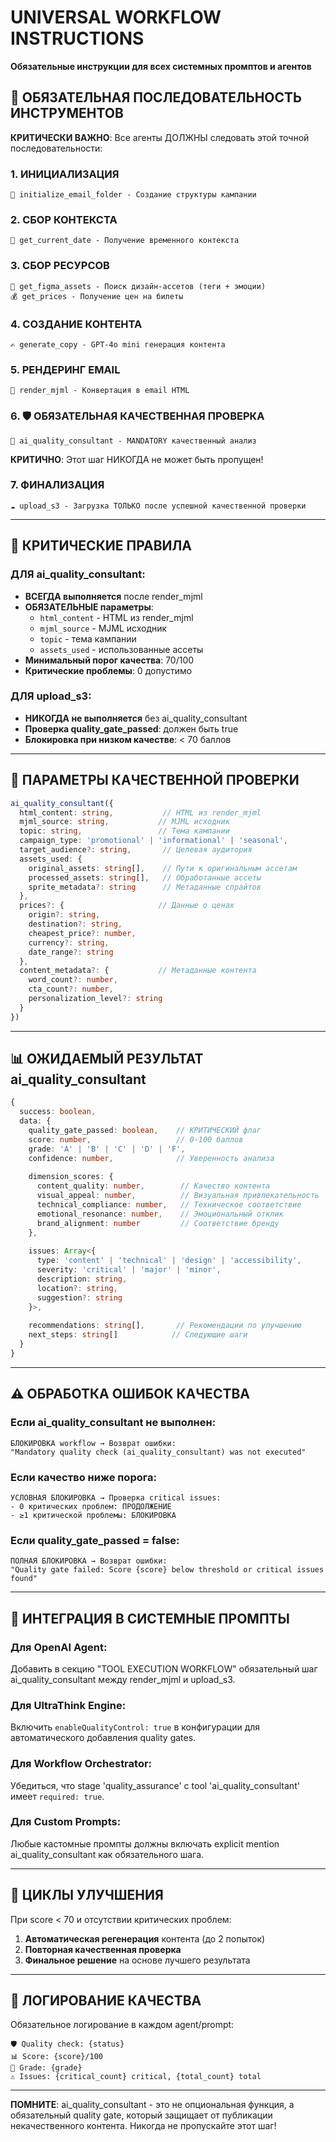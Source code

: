 # UNIVERSAL WORKFLOW INSTRUCTIONS
**Обязательные инструкции для всех системных промптов и агентов**

## 🎯 ОБЯЗАТЕЛЬНАЯ ПОСЛЕДОВАТЕЛЬНОСТЬ ИНСТРУМЕНТОВ

**КРИТИЧЕСКИ ВАЖНО**: Все агенты ДОЛЖНЫ следовать этой точной последовательности:

### 1. ИНИЦИАЛИЗАЦИЯ
```
📁 initialize_email_folder - Создание структуры кампании
```

### 2. СБОР КОНТЕКСТА  
```
📅 get_current_date - Получение временного контекста
```

### 3. СБОР РЕСУРСОВ
```
🎨 get_figma_assets - Поиск дизайн-ассетов (теги + эмоции)
💰 get_prices - Получение цен на билеты
```

### 4. СОЗДАНИЕ КОНТЕНТА
```
✍️ generate_copy - GPT-4o mini генерация контента
```

### 5. РЕНДЕРИНГ EMAIL
```
📧 render_mjml - Конвертация в email HTML
```

### 6. 🛡️ ОБЯЗАТЕЛЬНАЯ КАЧЕСТВЕННАЯ ПРОВЕРКА
```
🤖 ai_quality_consultant - MANDATORY качественный анализ
```
**КРИТИЧНО**: Этот шаг НИКОГДА не может быть пропущен!

### 7. ФИНАЛИЗАЦИЯ
```
☁️ upload_s3 - Загрузка ТОЛЬКО после успешной качественной проверки
```

---

## 🚨 КРИТИЧЕСКИЕ ПРАВИЛА

### ДЛЯ ai_quality_consultant:
- **ВСЕГДА выполняется** после render_mjml
- **ОБЯЗАТЕЛЬНЫЕ параметры**:
  - `html_content` - HTML из render_mjml
  - `mjml_source` - MJML исходник  
  - `topic` - тема кампании
  - `assets_used` - использованные ассеты
- **Минимальный порог качества**: 70/100
- **Критические проблемы**: 0 допустимо

### ДЛЯ upload_s3:
- **НИКОГДА не выполняется** без ai_quality_consultant
- **Проверка quality_gate_passed**: должен быть true
- **Блокировка при низком качестве**: < 70 баллов

---

## 🔧 ПАРАМЕТРЫ КАЧЕСТВЕННОЙ ПРОВЕРКИ

```typescript
ai_quality_consultant({
  html_content: string,           // HTML из render_mjml  
  mjml_source: string,           // MJML исходник
  topic: string,                 // Тема кампании
  campaign_type: 'promotional' | 'informational' | 'seasonal',
  target_audience?: string,       // Целевая аудитория
  assets_used: {
    original_assets: string[],    // Пути к оригинальным ассетам
    processed_assets: string[],   // Обработанные ассеты  
    sprite_metadata?: string      // Метаданные спрайтов
  },
  prices?: {                     // Данные о ценах
    origin?: string,
    destination?: string, 
    cheapest_price?: number,
    currency?: string,
    date_range?: string
  },
  content_metadata?: {           // Метаданные контента
    word_count?: number,
    cta_count?: number,
    personalization_level?: string
  }
})
```

---

## 📊 ОЖИДАЕМЫЙ РЕЗУЛЬТАТ ai_quality_consultant

```typescript
{
  success: boolean,
  data: {
    quality_gate_passed: boolean,    // КРИТИЧЕСКИЙ флаг
    score: number,                   // 0-100 баллов
    grade: 'A' | 'B' | 'C' | 'D' | 'F',
    confidence: number,              // Уверенность анализа
    
    dimension_scores: {
      content_quality: number,        // Качество контента
      visual_appeal: number,          // Визуальная привлекательность  
      technical_compliance: number,   // Техническое соответствие
      emotional_resonance: number,    // Эмоциональный отклик
      brand_alignment: number         // Соответствие бренду
    },
    
    issues: Array<{
      type: 'content' | 'technical' | 'design' | 'accessibility',
      severity: 'critical' | 'major' | 'minor',
      description: string,
      location?: string,
      suggestion?: string
    }>,
    
    recommendations: string[],       // Рекомендации по улучшению
    next_steps: string[]            // Следующие шаги
  }
}
```

---

## ⚠️ ОБРАБОТКА ОШИБОК КАЧЕСТВА

### Если ai_quality_consultant не выполнен:
```
БЛОКИРОВКА workflow → Возврат ошибки:
"Mandatory quality check (ai_quality_consultant) was not executed"
```

### Если качество ниже порога:
```
УСЛОВНАЯ БЛОКИРОВКА → Проверка critical issues:
- 0 критических проблем: ПРОДОЛЖЕНИЕ
- ≥1 критической проблемы: БЛОКИРОВКА
```

### Если quality_gate_passed = false:
```
ПОЛНАЯ БЛОКИРОВКА → Возврат ошибки:
"Quality gate failed: Score {score} below threshold or critical issues found"
```

---

## 🎯 ИНТЕГРАЦИЯ В СИСТЕМНЫЕ ПРОМПТЫ

### Для OpenAI Agent:
Добавить в секцию "TOOL EXECUTION WORKFLOW" обязательный шаг ai_quality_consultant между render_mjml и upload_s3.

### Для UltraThink Engine:
Включить `enableQualityControl: true` в конфигурации для автоматического добавления quality gates.

### Для Workflow Orchestrator:
Убедиться, что stage 'quality_assurance' с tool 'ai_quality_consultant' имеет `required: true`.

### Для Custom Prompts:
Любые кастомные промпты должны включать explicit mention ai_quality_consultant как обязательного шага.

---

## 🔄 ЦИКЛЫ УЛУЧШЕНИЯ

При score < 70 и отсутствии критических проблем:
1. **Автоматическая регенерация** контента (до 2 попыток)
2. **Повторная качественная проверка**  
3. **Финальное решение** на основе лучшего результата

---

## 📝 ЛОГИРОВАНИЕ КАЧЕСТВА

Обязательное логирование в каждом agent/prompt:
```
🛡️ Quality check: {status} 
📊 Score: {score}/100
🎯 Grade: {grade}  
⚠️ Issues: {critical_count} critical, {total_count} total
```

---

**ПОМНИТЕ**: ai_quality_consultant - это не опциональная функция, а обязательный quality gate, который защищает от публикации некачественного контента. Никогда не пропускайте этот шаг!